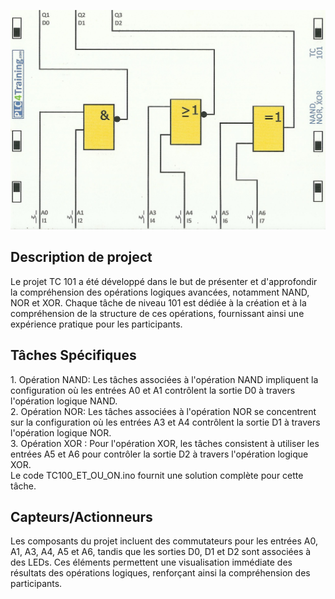 <p align="center">
<img width="700" height="" src="https://github.com/DexterTaha/Controllino-PLC-Sample/blob/main/Training%20Card%20Picture/101.jpg">
</p>
<h2>Description de project</h2>
<p>
  Le projet TC 101 a été développé dans le but de présenter et d'approfondir la compréhension des opérations logiques avancées, notamment NAND, NOR et XOR. Chaque tâche de niveau 101 est dédiée à la création et à la compréhension de la structure de ces opérations, fournissant ainsi une expérience pratique pour les participants.
</p>
<h2>Tâches Spécifiques</h2>
<p>
  1. Opération NAND: Les tâches associées à l'opération NAND impliquent la configuration où les entrées A0 et A1 contrôlent la sortie D0 à travers l'opération logique NAND.<br>
  2. Opération NOR: Les tâches associées à l'opération NOR se concentrent sur la configuration où les entrées A3 et A4 contrôlent la sortie D1 à travers l'opération logique NOR.<br>
  3. Opération XOR : Pour l'opération XOR, les tâches consistent à utiliser les entrées A5 et A6 pour contrôler la sortie D2 à travers l'opération logique XOR.<br>
  Le code TC100_ET_OU_ON.ino fournit une solution complète pour cette tâche.<br>
</p>
<h2>Capteurs/Actionneurs</h2>
<p>
  Les composants du projet incluent des commutateurs pour les entrées A0, A1, A3, A4, A5 et A6, tandis que les sorties D0, D1 et D2 sont associées à des LEDs. Ces éléments permettent une visualisation immédiate des résultats des opérations logiques, renforçant ainsi la compréhension des participants.
</p>
